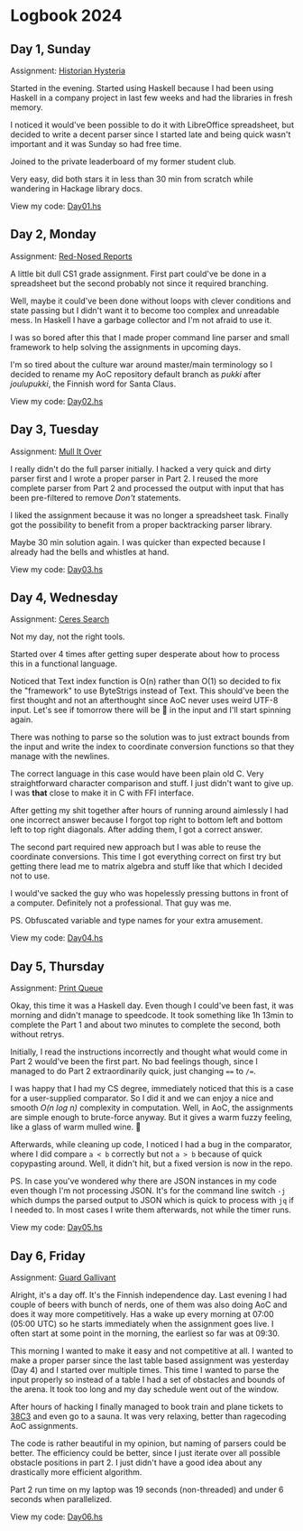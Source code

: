 # Logbook 2024

## Day 1, Sunday

Assignment: [Historian Hysteria](https://adventofcode.com/2024/day/1)

Started in the evening. Started using Haskell because I had been using
Haskell in a company project in last few weeks and had the libraries
in fresh memory.

I noticed it would've been possible to do it with LibreOffice
spreadsheet, but decided to write a decent parser since I started late
and being quick wasn't important and it was Sunday so had free time.

Joined to the private leaderboard of my former student club.

Very easy, did both stars it in less than 30 min from scratch while
wandering in Hackage library docs.

View my code: [Day01.hs](src/Day01.hs)

## Day 2, Monday

Assignment: [Red-Nosed Reports](https://adventofcode.com/2024/day/2)

A little bit dull CS1 grade assignment. First part could've be done in a
spreadsheet but the second probably not since it required branching.

Well, maybe it could've been done without loops with clever conditions
and state passing but I didn't want it to become too complex and
unreadable mess. In Haskell I have a garbage collector and I'm not afraid
to use it.

I was so bored after this that I made proper command line parser and
small framework to help solving the assignments in upcoming days.

I'm so tired about the culture war around master/main terminology so I
decided to rename my AoC repository default branch as *pukki* after
*joulupukki*, the Finnish word for Santa Claus.

View my code: [Day02.hs](src/Day02.hs)

## Day 3, Tuesday

Assignment: [Mull It Over](https://adventofcode.com/2024/day/3)

I really didn't do the full parser initially. I hacked a very quick
and dirty parser first and I wrote a proper parser in Part 2. I reused
the more complete parser from Part 2 and processed the output with
input that has been pre-filtered to remove *Don't* statements.

I liked the assignment because it was no longer a spreadsheet
task. Finally got the possibility to benefit from a proper
backtracking parser library.

Maybe 30 min solution again. I was quicker than expected because I
already had the bells and whistles at hand.

View my code: [Day03.hs](src/Day03.hs)

## Day 4, Wednesday

Assignment: [Ceres Search](https://adventofcode.com/2024/day/4)

Not my day, not the right tools.

Started over 4 times after getting super desperate about how to
process this in a functional language.

Noticed that Text index function is O(n) rather than O(1) so decided
to fix the "framework" to use ByteStrigs instead of Text. This
should've been the first thought and not an afterthought since AoC
never uses weird UTF-8 input. Let's see if tomorrow there will be 🎅
in the input and I'll start spinning again.

There was nothing to parse so the solution was to just extract bounds
from the input and write the index to coordinate conversion functions
so that they manage with the newlines.

The correct language in this case would have been plain old C. Very
straightforward character comparison and stuff. I just didn't want to
give up. I was **that** close to make it in C with FFI interface.

After getting my shit together after hours of running around aimlessly
I had one incorrect answer because I forgot top right to bottom left
and bottom left to top right diagonals. After adding them, I got a
correct answer.

The second part required new approach but I was able to reuse the
coordinate conversions. This time I got everything correct on first
try but getting there lead me to matrix algebra and stuff like that
which I decided not to use.

I would've sacked the guy who was hopelessly pressing buttons in
front of a computer. Definitely not a professional. That guy was me.

PS. Obfuscated variable and type names for your extra amusement.

View my code: [Day04.hs](src/Day04.hs)

## Day 5, Thursday

Assignment: [Print Queue](https://adventofcode.com/2024/day/5)

Okay, this time it was a Haskell day. Even though I could've been fast,
it was morning and didn't manage to speedcode. It took something like
1h 13min to complete the Part 1 and about two minutes to complete the
second, both without retrys.

Initially, I read the instructions incorrectly and thought what would
come in Part 2 would've been the first part. No bad feelings though,
since I managed to do Part 2 extraordinarily quick, just changing `==`
to `/=`.

I was happy that I had my CS degree, immediately noticed that this is
a case for a user-supplied comparator. So I did it and we can enjoy a
nice and smooth *O(n log n)* complexity in computation. Well, in AoC,
the assignments are simple enough to brute-force anyway. But it gives
a warm fuzzy feeling, like a glass of warm mulled wine. 🍵

Afterwards, while cleaning up code, I noticed I had a bug in the
comparator, where I did compare `a < b` correctly but not `a > b` because
of quick copypasting around. Well, it didn't hit, but a fixed version is
now in the repo.

PS. In case you've wondered why there are JSON instances in my code
even though I'm not processing JSON. It's for the command line switch
`-j` which dumps the parsed output to JSON which is quick to process
with `jq` if I needed to. In most cases I write them afterwards, not
while the timer runs.

View my code: [Day05.hs](src/Day05.hs)

## Day 6, Friday

Assignment: [Guard Gallivant](https://adventofcode.com/2024/day/6)

Alright, it's a day off. It's the Finnish independence day. Last
evening I had couple of beers with bunch of nerds, one of them was
also doing AoC and does it way more competitively. Has a wake up every
morning at 07:00 (05:00 UTC) so he starts immediately when the
assignment goes live. I often start at some point in the morning, the
earliest so far was at 09:30.

This morning I wanted to make it easy and not competitive at all. I
wanted to make a proper parser since the last table based assignment
was yesterday (Day 4) and I started over multiple times. This time I
wanted to parse the input properly so instead of a table I had a set
of obstacles and bounds of the arena. It took too long and my day
schedule went out of the window.

After hours of hacking I finally managed to book train and plane
tickets to
[38C3](https://events.ccc.de/congress/2024/infos/index.html) and even
go to a sauna. It was very relaxing, better than ragecoding AoC
assignments.

The code is rather beautiful in my opinion, but naming of parsers
could be better. The efficiency could be better, since I just iterate
over all possible obstacle positions in part 2. I just didn't have a
good idea about any drastically more efficient algorithm.

Part 2 run time on my laptop was 19 seconds (non-threaded) and under 6
seconds when parallelized.

View my code: [Day06.hs](src/Day06.hs)
